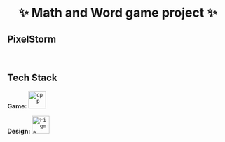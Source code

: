 <h1 align="center">✨ Math and Word game project ✨</h1>



## PixelStorm


<br>

## Tech Stack

**Game:**
<code><img height="40" src="https://pbs.twimg.com/media/D1oRoQ0WsAA036b.png" alt="cpp"></code>

**Design:** 
<code><img height="40" src="https://cdn.sanity.io/images/599r6htc/localized/46a76c802176eb17b04e12108de7e7e0f3736dc6-1024x1024.png?w=804&h=804&q=75&fit=max&auto=format" alt="Figma"></code>
